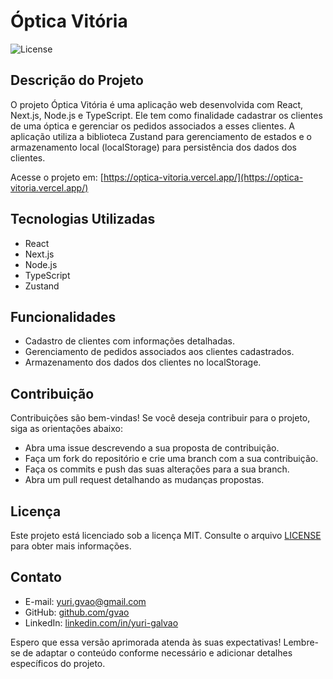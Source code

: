 # Óptica Vitória

![License](https://img.shields.io/badge/license-MIT-blue.svg)

## Descrição do Projeto

O projeto Óptica Vitória é uma aplicação web desenvolvida com React, Next.js, Node.js e TypeScript. Ele tem como finalidade cadastrar os clientes de uma óptica e gerenciar os pedidos associados a esses clientes. A aplicação utiliza a biblioteca Zustand para gerenciamento de estados e o armazenamento local (localStorage) para persistência dos dados dos clientes.

Acesse o projeto em: [https://optica-vitoria.vercel.app/](https://optica-vitoria.vercel.app/)

## Tecnologias Utilizadas

- React
- Next.js
- Node.js
- TypeScript
- Zustand

## Funcionalidades

- Cadastro de clientes com informações detalhadas.
- Gerenciamento de pedidos associados aos clientes cadastrados.
- Armazenamento dos dados dos clientes no localStorage.

## Contribuição

Contribuições são bem-vindas! Se você deseja contribuir para o projeto, siga as orientações abaixo:

- Abra uma issue descrevendo a sua proposta de contribuição.
- Faça um fork do repositório e crie uma branch com a sua contribuição.
- Faça os commits e push das suas alterações para a sua branch.
- Abra um pull request detalhando as mudanças propostas.

## Licença

Este projeto está licenciado sob a licença MIT. Consulte o arquivo [LICENSE](LICENSE) para obter mais informações.

## Contato

- E-mail: yuri.gvao@gmail.com
- GitHub: [github.com/gvao](https://github.com/gvao)
- LinkedIn: [linkedin.com/in/yuri-galvao](https://www.linkedin.com/in/yuri-galvao)

Espero que essa versão aprimorada atenda às suas expectativas! Lembre-se de adaptar o conteúdo conforme necessário e adicionar detalhes específicos do projeto.